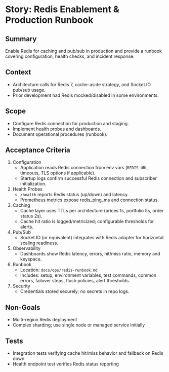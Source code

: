 # Story: Redis Enablement & Production Runbook

## Summary
Enable Redis for caching and pub/sub in production and provide a runbook covering configuration, health checks, and incident response.

## Context
- Architecture calls for Redis 7, cache-aside strategy, and Socket.IO pub/sub usage.
- Prior development had Redis mocked/disabled in some environments.

## Scope
- Configure Redis connection for production and staging.
- Implement health probes and dashboards.
- Document operational procedures (runbook).

## Acceptance Criteria
1. Configuration
   - Application reads Redis connection from env vars (`REDIS_URL`, timeouts, TLS options if applicable).
   - Startup logs confirm successful Redis connection and subscriber initialization.
2. Health Probes
   - `/health` reports Redis status (up/down) and latency.
   - Prometheus metrics expose redis_ping_ms and connection status.
3. Caching
   - Cache layer uses TTLs per architecture (prices 1s, portfolio 5s, order status 2s).
   - Cache hit ratio is logged/metricized; configurable thresholds for alerts.
4. Pub/Sub
   - Socket.IO (or equivalent) integrates with Redis adapter for horizontal scaling readiness.
5. Observability
   - Dashboards show Redis latency, errors, hit/miss ratio, memory and keyspace.
6. Runbook
   - Location: `docs/ops/redis-runbook.md`
   - Includes: setup, environment variables, test commands, common errors, failover steps, flush policies, alert thresholds.
7. Security
   - Credentials stored securely; no secrets in repo logs.

## Non-Goals
- Multi-region Redis deployment
- Complex sharding; use single node or managed service initially

## Tests
- Integration tests verifying cache hit/miss behavior and fallback on Redis down
- Health endpoint test verifies Redis status reporting
